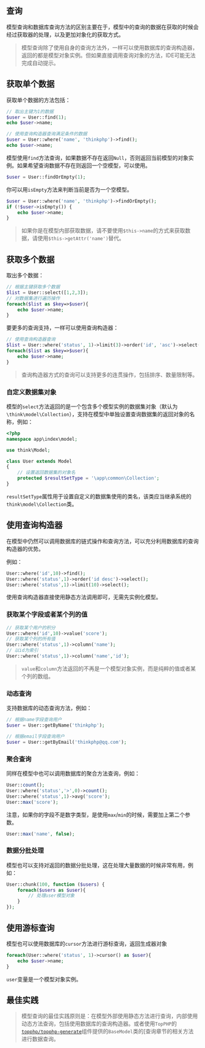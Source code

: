 ## 查询

模型查询和数据库查询方法的区别主要在于，模型中的查询的数据在获取的时候会经过获取器的处理，以及更加对象化的获取方式。

> 模型查询除了使用自身的查询方法外，一样可以使用数据库的查询构造器，返回的都是模型对象实例。但如果直接调用查询对象的方法，IDE可能无法完成自动提示。

## 获取单个数据

获取单个数据的方法包括：

```php
// 取出主键为1的数据
$user = User::find(1);
echo $user->name;

// 使用查询构造器查询满足条件的数据
$user = User::where('name', 'thinkphp')->find();
echo $user->name;
```

模型使用`find`方法查询，如果数据不存在返回`Null`，否则返回当前模型的对象实例。如果希望查询数据不存在则返回一个空模型，可以使用。

```php
$user = User::findOrEmpty(1);
```

你可以用`isEmpty`方法来判断当前是否为一个空模型。

```php
$user = User::where('name', 'thinkphp')->findOrEmpty();
if (!$user->isEmpty()) {
    echo $user->name;
}
```

> 如果你是在模型内部获取数据，请不要使用`$this->name`的方式来获取数据，请使用`$this->getAttr('name')`替代。

## 获取多个数据

取出多个数据：

```php
// 根据主键获取多个数据
$list = User::select([1,2,3]);
// 对数据集进行遍历操作
foreach($list as $key=>$user){
    echo $user->name;
}
```

要更多的查询支持，一样可以使用查询构造器：

```php
// 使用查询构造器查询
$list = User::where('status', 1)->limit(3)->order('id', 'asc')->select();
foreach($list as $key=>$user){
    echo $user->name;
}
```

> 查询构造器方式的查询可以支持更多的连贯操作，包括排序、数量限制等。

### 自定义数据集对象

模型的`select`方法返回的是一个包含多个模型实例的数据集对象（默认为`\think\model\Collection`），支持在模型中单独设置查询数据集的返回对象的名称，例如：

```php
<?php
namespace app\index\model;

use think\Model;

class User extends Model
{
	// 设置返回数据集的对象名
	protected $resultSetType = '\app\common\Collection';
}
```

`resultSetType`属性用于设置自定义的数据集使用的类名，该类应当继承系统的`think\model\Collection`类。

## 使用查询构造器

在模型中仍然可以调用数据库的链式操作和查询方法，可以充分利用数据库的查询构造器的优势。

例如：

```php
User::where('id',10)->find();
User::where('status',1)->order('id desc')->select();
User::where('status',1)->limit(10)->select();
```

使用查询构造器直接使用静态方法调用即可，无需先实例化模型。

### 获取某个字段或者某个列的值

```php
// 获取某个用户的积分
User::where('id',10)->value('score');
// 获取某个列的所有值
User::where('status',1)->column('name');
// 以id为索引
User::where('status',1)->column('name','id');
```

> `value`和`column`方法返回的不再是一个模型对象实例，而是纯粹的值或者某个列的数组。

### 动态查询

支持数据库的动态查询方法，例如：

```php
// 根据name字段查询用户
$user = User::getByName('thinkphp');

// 根据email字段查询用户
$user = User::getByEmail('thinkphp@qq.com');
```

### 聚合查询

同样在模型中也可以调用数据库的聚合方法查询，例如：

```php
User::count();
User::where('status','>',0)->count();
User::where('status',1)->avg('score');
User::max('score');
```

注意，如果你的字段不是数字类型，是使用`max`/`min`的时候，需要加上第二个参数。

```php
User::max('name', false);
```

### 数据分批处理

模型也可以支持对返回的数据分批处理，这在处理大量数据的时候非常有用，例如：

```php
User::chunk(100, function ($users) {
    foreach($users as $user){
        // 处理user模型对象
    }
});
```

## 使用游标查询

模型也可以使用数据库的`cursor`方法进行游标查询，返回生成器对象

```php
foreach(User::where('status', 1)->cursor() as $user){
	echo $user->name;
}
```

`user`变量是一个模型对象实例。

## 最佳实践

> 模型查询的最佳实践原则是：在模型外部使用静态方法进行查询，内部使用动态方法查询，包括使用数据库的查询构造器。或者使用`TopPHP`的[`topphp/topphp-generate`](/composer/topphp-generate.md)组件提供的`BaseModel`类的[查询章节的相关方法进行数据查询。



